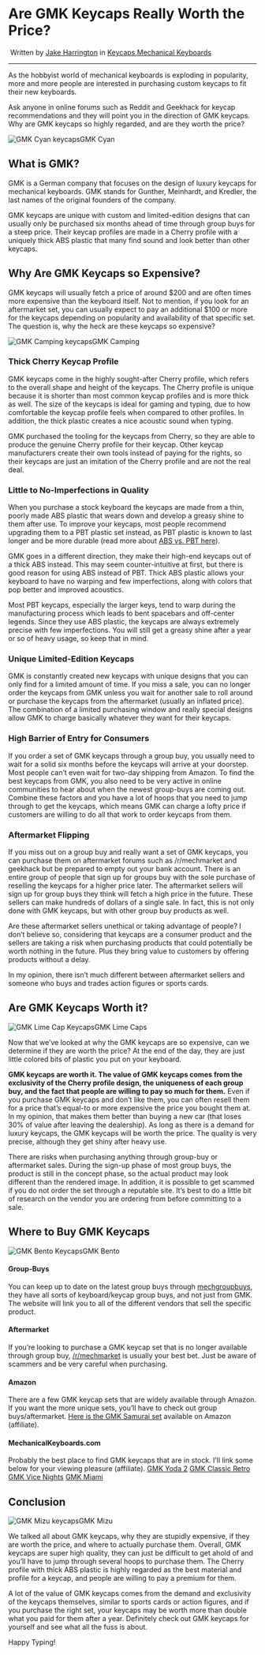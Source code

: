 # Are GMK Keycaps Really Worth the Price?

​				 Written by [Jake Harrington](https://switchandclick.com/author/fatfrugalfinance/)  in [Keycaps](https://switchandclick.com/category/keyboards/keycaps/),[Mechanical Keyboards](https://switchandclick.com/category/keyboards/)			

---

As the hobbyist world of mechanical keyboards is exploding in  popularity, more and more people are interested in purchasing custom  keycaps to fit their new keyboards.

Ask anyone in online forums such as Reddit and Geekhack for keycap  recommendations and they will point you in the direction of GMK keycaps. Why are GMK keycaps so highly regarded, and are they worth the price?

![GMK Cyan keycaps](https://switchandclick.com/wp-content/uploads/2020/06/gmk-cyan-1-2498963182-1591300337940.jpg)GMK Cyan

## What is GMK?

GMK is a German company that focuses on the design of luxury keycaps  for mechanical keyboards. GMK stands for Gunther, Meinhardt, and  Kredler, the last names of the original founders of the company. 

GMK keycaps are unique with custom and limited-edition designs that  can usually only be purchased six months ahead of time through group  buys for a steep price. Their keycap profiles are made in a Cherry  profile with a uniquely thick ABS plastic that many find sound and look  better than other keycaps.

## Why Are GMK Keycaps so Expensive?

GMK keycaps will usually fetch a price of around $200 and are often  times more expensive than the keyboard itself. Not to mention, if you  look for an aftermarket set, you can usually expect to pay an additional $100 or more for the keycaps depending on popularity and availability  of that specific set. The question is, why the heck are these keycaps so expensive?

![GMK Camping keycaps](https://switchandclick.com/wp-content/uploads/2020/06/gmk-camping-1-3892593058-1591300431440.jpg)GMK Camping

### Thick Cherry Keycap Profile

GMK keycaps come in the highly sought-after Cherry profile, which  refers to the overall shape and height of the keycaps. The Cherry  profile is unique because it is shorter than most common keycap profiles and is more thick as well. The size of the keycaps is ideal for gaming  and typing, due to how comfortable the keycap profile feels when  compared to other profiles. In addition, the thick plastic creates a  nice acoustic sound when typing.

GMK purchased the tooling for the keycaps from Cherry, so they are  able to produce the genuine Cherry profile for their keycap. Other  keycap manufacturers create their own tools instead of paying for the  rights, so their keycaps are just an imitation of the Cherry profile and are not the real deal.

### Little to No-Imperfections in Quality

When you purchase a stock keyboard the keycaps are made from a thin,  poorly made ABS plastic that wears down and develop a greasy shine to  them after use. To improve your keycaps, most people recommend upgrading them to a PBT plastic set instead, as PBT plastic is known to last  longer and be more durable (read more about [ABS vs. PBT here](https://switchandclick.com/abs-vs-pbt-keycaps-whats-the-difference/)).

GMK goes in a different direction, they make their high-end keycaps  out of a thick ABS instead. This may seem counter-intuitive at first,  but there is good reason for using ABS instead of PBT. Thick ABS plastic allows your keyboard to have no warping and few imperfections, along  with colors that pop better and improved acoustics.

Most PBT keycaps, especially the larger keys, tend to warp during the manufacturing process which leads to bent spacebars and off-center  legends. Since they use ABS plastic, the keycaps are always extremely  precise with few imperfections. You will still get a greasy shine after a year or so of heavy usage, so keep that in mind.

### Unique Limited-Edition Keycaps

GMK is constantly created new keycaps with unique designs that you  can only find for a limited amount of time. If you miss a sale, you can  no longer order the keycaps from GMK unless you wait for another sale to roll around or purchase the keycaps from the aftermarket (usually an  inflated price). The combination of a limited purchasing window and  really special designs allow GMK to charge basically whatever they want  for their keycaps.

### High Barrier of Entry for Consumers

If you order a set of GMK keycaps through a group buy, you usually  need to wait for a solid six months before the keycaps will arrive at  your doorstep. Most people can’t even wait for two-day shipping from  Amazon. To find the best keycaps from GMK, you also need to be very  active in online communities to hear about when the newest group-buys  are coming out. Combine these factors and you have a lot of hoops that  you need to jump through to get the keycaps, which means GMK can charge a lofty price if customers are willing to do all that work to order  keycaps from them.

### Aftermarket Flipping

If you miss out on a group buy and really want a set of GMK keycaps,  you can purchase them on aftermarket forums such as /r/mechmarket and  geekhack but be prepared to empty out your bank account. There is an  entire group of people that sign up for groups buy with the sole  purchase of reselling the keycaps for a higher price later. The  aftermarket sellers will sign up for group buys they think will fetch a  high price in the future. These sellers can make hundreds of dollars of a single sale. In fact, this is not only done with GMK keycaps, but with  other group buy products as well.

Are these aftermarket sellers unethical or taking advantage of  people? I don’t believe so, considering that keycaps are a consumer  product and the sellers are taking a risk when purchasing products that  could potentially be worth nothing in the future. Plus they bring value  to customers by offering products without a delay. 

In my opinion, there isn’t much different between aftermarket sellers and someone who buys and trades action figures or sports cards.

## Are GMK Keycaps Worth it?

![GMK Lime Cap Keycaps](https://switchandclick.com/wp-content/uploads/2020/06/gmk-lime-caps-1024x590.jpg)GMK Lime Caps

Now that we’ve looked at why the GMK keycaps are so expensive, can we determine if they are worth the price? At the end of the day, they are  just little colored bits of plastic you put on your keyboard.

**GMK keycaps are worth it. The value of GMK keycaps comes from the exclusivity of the Cherry profile design, the uniqueness of each  group buy, and the fact that people are willing to pay so much for them.** Even if you purchase GMK keycaps and don’t like them, you can often  resell them for a price that’s equal-to or more expensive the price you  bought them at. In my opinion, that makes them better than buying a new  car (that loses 30% of value after leaving the dealership). As long as  there is a demand for luxury keycaps, the GMK keycaps will be worth the  price. The quality is very precise, although they get shiny after heavy  use.

There are risks when purchasing anything through group-buy or  aftermarket sales. During the sign-up phase of most group buys, the  product is still in the concept phase, so the actual product may look  different than the rendered image. In addition, it is possible to get  scammed if you do not order the set through a reputable site. It’s best  to do a little bit of research on the vendor you are ordering from  before committing to a sale.

## Where to Buy GMK Keycaps

![GMK Bento Keycaps](https://switchandclick.com/wp-content/uploads/2021/02/gmk-bento-1024x519-1-1.jpg)GMK Bento

#### Group-Buys

You can keep up to date on the latest group buys through [mechgroupbuys](https://mechgroupbuys.com/), they have all sorts of keyboard/keycap group buys, and not just from  GMK. The website will link you to all of the different vendors that sell the specific product.

#### Aftermarket

If you’re looking to purchase a GMK keycap set that is no longer available through group buy, [/r/mechmarket](https://www.reddit.com/r/mechmarket/) is usually your best bet. Just be aware of scammers and be very careful when purchasing.

#### Amazon

There are a few GMK keycap sets that are widely available through  Amazon. If you want the more unique sets, you’ll have to check out group buys/aftermarket. [Here is the GMK Samurai set](https://geni.us/AmSBL) available on Amazon (affiliate).

#### MechanicalKeyboards.com

Probably the best place to find GMK keycaps that are in stock. I’ll link some below for your viewing pleasure (affiliate). 
[GMK Yoda 2](https://mechanicalkeyboards.com/shop/index.php?l=product_detail&p=3272&creator=switchandclick)
[GMK Classic Retro](https://mechanicalkeyboards.com/shop/index.php?l=product_detail&p=4206&creator=switchandclick)
[GMK Vice Nights](https://mechanicalkeyboards.com/shop/index.php?l=product_detail&p=4204&creator=switchandclick)
[GMK Miami](https://mechanicalkeyboards.com/shop/index.php?l=product_detail&p=4203&creator=switchandclick)

## Conclusion

![GMK Mizu keycaps](https://switchandclick.com/wp-content/uploads/2020/06/GMK-Mizu-1024x522.jpg)GMK Mizu

We talked all about GMK keycaps, why they are stupidly expensive, if  they are worth the price, and where to actually purchase them. Overall,  GMK keycaps are super high quality, they can just be difficult to get  ahold of and you’ll have to jump through several hoops to purchase them. The Cherry profile with thick ABS plastic is highly regarded as the  best material and profile for a keycap, and people are willing to pay a  premium for them.

A lot of the value of GMK keycaps comes from the demand and  exclusivity of the keycaps themselves, similar to sports cards or action figures, and if you purchase the right set, your keycaps may be worth  more than double what you paid for them after a year. Definitely check  out GMK keycaps for yourself and see what all the fuss is about.

Happy Typing!